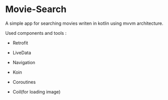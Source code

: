 # Movie-Search
A simple app for searching movies writen in kotlin using mvvm architecture.

Used components and tools :

* Retrofit

* LiveData

* Navigation 

* Koin

* Coroutines

* Coil(for loading image)
